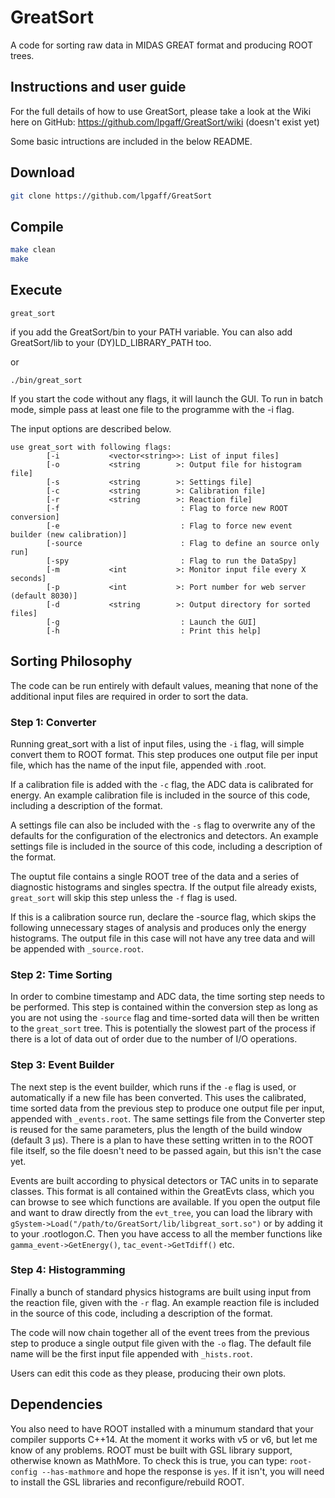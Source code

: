 # GreatSort

A code for sorting raw data in MIDAS GREAT format and producing ROOT trees.

## Instructions and user guide

For the full details of how to use GreatSort, please take a look at the Wiki here on GitHub: https://github.com/lpgaff/GreatSort/wiki (doesn't exist yet)

Some basic intructions are included in the below README.

## Download

```bash
git clone https://github.com/lpgaff/GreatSort
```

## Compile

```bash
make clean
make
```


## Execute

```
great_sort
```
if you add the GreatSort/bin to your PATH variable. You can also add GreatSort/lib to your (DY)LD_LIBRARY_PATH too.

or
```
./bin/great_sort
```

If you start the code without any flags, it will launch the GUI. To run in batch mode, simple pass at least one file to the programme with the -i flag.

The input options are described below.

```
use great_sort with following flags:
        [-i           <vector<string>>: List of input files]
        [-o           <string        >: Output file for histogram file]
        [-s           <string        >: Settings file]
        [-c           <string        >: Calibration file]
        [-r           <string        >: Reaction file]
        [-f                           : Flag to force new ROOT conversion]
        [-e                           : Flag to force new event builder (new calibration)]
        [-source                      : Flag to define an source only run]
        [-spy                         : Flag to run the DataSpy]
        [-m           <int           >: Monitor input file every X seconds]
        [-p           <int           >: Port number for web server (default 8030)]
        [-d           <string        >: Output directory for sorted files]
        [-g                           : Launch the GUI]
        [-h                           : Print this help]
```

## Sorting Philosophy

The code can be run entirely with default values, meaning that none of the additional input files are required in order to sort the data.

### Step 1: Converter
Running great_sort with a list of input files, using the `-i` flag, will simple convert them to ROOT format.
This step produces one output file per input file, which has the name of the input file, appended with .root.

If a calibration file is added with the `-c` flag, the ADC data is calibrated for energy.
An example calibration file is included in the source of this code, including a description of the format.

A settings file can also be included with the `-s` flag to overwrite any of the defaults for the configuration of the electronics and detectors.
An example settings file is included in the source of this code, including a description of the format.

The ouptut file contains a single ROOT tree of the data and a series of diagnostic histograms and singles spectra.
If the output file already exists, `great_sort` will skip this step unless the `-f` flag is used.

If this is a calibration source run, declare the -source flag, which skips the following unnecessary stages of analysis and produces only the energy histograms.
The output file in this case will not have any tree data and will be appended with `_source.root`.

### Step 2: Time Sorting
In order to combine timestamp and ADC data, the time sorting step needs to be performed.
This step is contained within the conversion step as long as you are not using the `-source` flag and time-sorted data will then be written to the `great_sort` tree.
This is potentially the slowest part of the process if there is a lot of data out of order due to the number of I/O operations.

### Step 3: Event Builder
The next step is the event builder, which runs if the `-e` flag is used, or automatically if a new file has been converted.
This uses the calibrated, time sorted data from the previous step to produce one output file per input, appended with `_events.root`.
The same settings file from the Converter step is reused for the same parameters, plus the length of the build window (default 3 µs).
There is a plan to have these setting written in to the ROOT file itself, so the file doesn't need to be passed again, but this isn't the case yet.

Events are built according to physical detectors or TAC units in to separate classes.
This format is all contained within the GreatEvts class, which you can browse to see which functions are available.
If you open the output file and want to draw directly from the `evt_tree`, you can load the library with `gSystem->Load("/path/to/GreatSort/lib/libgreat_sort.so")` or by adding it to your .rootlogon.C.
Then you have access to all the member functions like `gamma_event->GetEnergy()`, `tac_event->GetTdiff()` etc.

### Step 4: Histogramming
Finally a bunch of standard physics histograms are built using input from the reaction file, given with the `-r` flag.
An example reaction file is included in the source of this code, including a description of the format.

The code will now chain together all of the event trees from the previous step to produce a single output file given with the `-o` flag.
The default file name will be the first input file appended with `_hists.root`.

Users can edit this code as they please, producing their own plots.


## Dependencies

You also need to have ROOT installed with a minumum standard that your compiler supports C++14.
At the moment it works with v5 or v6, but let me know of any problems.
ROOT must be built with GSL library support, otherwise known as MathMore.
To check this is true, you can type: `root-config --has-mathmore` and hope the response is `yes`.
If it isn't, you will need to install the GSL libraries and reconfigure/rebuild ROOT.
